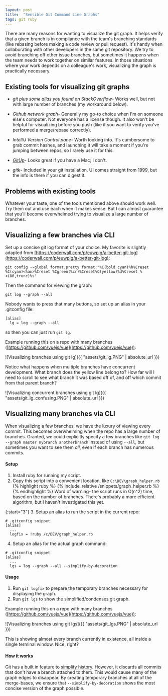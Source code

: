 ```yaml
---
layout: post
title:  "Sensible Git Command Line Graphs"
tags: git ruby
---
```

There are many reasons for wanting to visualize the git graph. It helps verify that a given branch is in compliance with the team's branching standards (like rebasing before making a code review or pull request). It's handy when collaborating with other developers in the same git repository. We try to avoid branching off other issue branches, but sometimes it happens when the team needs to work together on similar features. In those situations where your work depends on a colleague's work, visualizing the graph is practically necessary.

## Existing tools for visualizing git graphs
- *git plus some alias you found on StackOverflow*- Works well, but not with large number of branches (my workaround below).

- *Github network graph*- Generally my go-to choice when I'm on someone else's computer. Not everyone has a license though. It also won't be helpful for visualizing before you push (like if you want to verify you've performed a merge/rebase correctly).

- *IntelliJ Version Control pane*- Worth looking into. It's cumbersome to grab commit hashes, and launching it will take a moment if you're jumping between repos, so I rarely use it for this.

- *[GitUp](http://gitup.co)*- Looks great if you have a Mac; I don't.

- *gitk*- Included in your git installation. UI comes straight from 1999, but the info is there if you can digest it.

## Problems with existing tools
Whatever your taste, one of the tools mentioned above should work well. Try them out and use each when it makes sense. But I can almost guarantee that you'll become overwhelmed trying to visualize a large number of branches.

## Visualizing a few branches via CLI
Set up a concise git log format of your choice. My favorite is slightly adapted from [https://coderwall.com/p/euwpig/a-better-git-log](https://coderwall.com/p/euwpig/a-better-git-log):
```
git config --global format.pretty format:"%C(bold cyan)%h%Creset %C(cyan)<%an>%Creset %Cgreen(%cr)%Creset%C(yellow)%d%Creset %<(80,trunc)%s"
```
Then the command for viewing the graph:
```
git log --graph --all
```
Nobody wants to press that many buttons, so set up an alias in your .gitconfig file:
```
[alias]
  lg = log --graph --all
```
so then you can just run `git lg`.

Example running this on a repo with many branches ([https://github.com/vuejs/vue](https://github.com/vuejs/vue)):

![Visualizing branches using git lg]({{ "assets/git_lg.PNG" | absolute_url }})

Notice what happens when multiple branches have concurrent development. What branch does the yellow line belong to? How far will I need to scroll to see what branch it was based off of, and off which commit from that parent branch?

![Visualizing concurrent branches using git lg]({{ "assets/git_lg_confusing.PNG" | absolute_url }})

## Visualizing many branches via CLI
When visualizing a few branches, we have the luxury of viewing every commit. This becomes overwhelming when the repo has a large number of branches. Granted, we could explicitly specify a few branches like `git log --graph master mybranch anotherbranch` instead of using `--all`, but sometimes you want to see them *all*, even if each branch has numerous commits.

#### Setup
1. Install ruby for running my script.
2. Copy this script into a convenient location, like `C:\DEV\graph_helper.rb`
{% highlight ruby  %}
{% include_relative /snippets/graph_helper.rb %}
{% endhighlight %}
Word of warning- the script runs in O(n^2) time, based on the number of branches. There's probably a more efficient algorithm, but I haven't investigated this yet.

{:start="3"}
3. Setup an alias to run the script in the current repo:
```
# .gitconfig snippet
[alias]
  ...
  logfix = !ruby /c/DEV/graph_helper.rb
```
4. Setup an alias for the actual graph command:
```
# .gitconfig snippet
[alias]
  ...
  lgs = log --graph --all --simplify-by-decoration
```

#### Usage
1. Run `git logfix` to prepare the temporary branches necessary for displaying the graph.
1. Run `git lgs` to show the simplified/condenses git graph.

Example running this on a repo with many branches ([https://github.com/vuejs/vue](https://github.com/vuejs/vue)):

![Visualizing branches using git lgs]({{ "assets/git_lgs.PNG" | absolute_url }})

This is showing almost every branch currently in existence, all inside a single terminal window. Nice, right?

#### How it works
Git has a built in feature to [simplify history](https://git-scm.com/docs/git-log#_history_simplification). However, it discards all commits that don't have a branch attached to them. This would cause many of the graph edges to disappear. By creating temporary branches at all of the merge-bases, we ensure that `--simplify-by-decoration` shows the most concise version of the graph possible.
